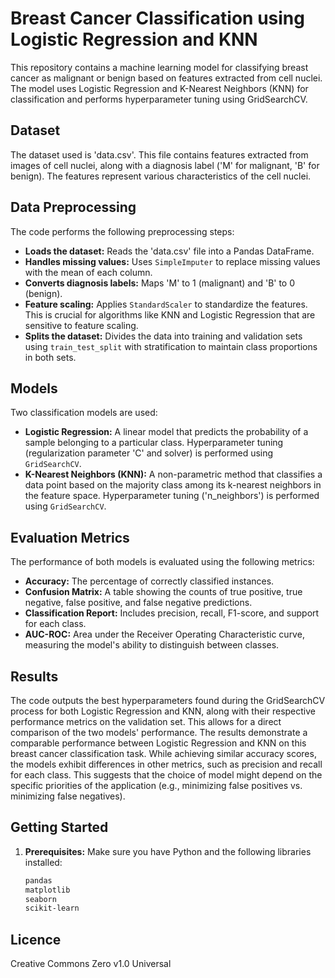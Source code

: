 # Breast Cancer Classification using Logistic Regression and KNN

This repository contains a machine learning model for classifying breast cancer as malignant or benign based on features extracted from cell nuclei. The model uses Logistic Regression and K-Nearest Neighbors (KNN) for classification and performs hyperparameter tuning using GridSearchCV.

## Dataset

The dataset used is 'data.csv'.  This file contains features extracted from images of cell nuclei, along with a diagnosis label ('M' for malignant, 'B' for benign). The features represent various characteristics of the cell nuclei.

## Data Preprocessing

The code performs the following preprocessing steps:

* **Loads the dataset:** Reads the 'data.csv' file into a Pandas DataFrame.
* **Handles missing values:** Uses `SimpleImputer` to replace missing values with the mean of each column.
* **Converts diagnosis labels:** Maps 'M' to 1 (malignant) and 'B' to 0 (benign).
* **Feature scaling:** Applies `StandardScaler` to standardize the features. This is crucial for algorithms like KNN and Logistic Regression that are sensitive to feature scaling.
* **Splits the dataset:** Divides the data into training and validation sets using `train_test_split` with stratification to maintain class proportions in both sets.

## Models

Two classification models are used:

* **Logistic Regression:** A linear model that predicts the probability of a sample belonging to a particular class. Hyperparameter tuning (regularization parameter 'C' and solver) is performed using `GridSearchCV`.
* **K-Nearest Neighbors (KNN):** A non-parametric method that classifies a data point based on the majority class among its k-nearest neighbors in the feature space. Hyperparameter tuning ('n_neighbors') is performed using `GridSearchCV`.

## Evaluation Metrics

The performance of both models is evaluated using the following metrics:

* **Accuracy:** The percentage of correctly classified instances.
* **Confusion Matrix:** A table showing the counts of true positive, true negative, false positive, and false negative predictions.
* **Classification Report:** Includes precision, recall, F1-score, and support for each class.
* **AUC-ROC:** Area under the Receiver Operating Characteristic curve, measuring the model's ability to distinguish between classes.

## Results

The code outputs the best hyperparameters found during the GridSearchCV process for both Logistic Regression and KNN, along with their respective performance metrics on the validation set. This allows for a direct comparison of the two models' performance.
The results demonstrate a comparable performance between Logistic Regression and KNN on this breast cancer classification task. While achieving similar accuracy scores, the models exhibit differences in other metrics, such as precision and recall for each class. This suggests that the choice of model might depend on the specific priorities of the application (e.g., minimizing false positives vs. minimizing false negatives).

## Getting Started

1. **Prerequisites:**  Make sure you have Python and the following libraries installed:
   ```bash
   pandas
   matplotlib
   seaborn
   scikit-learn

## Licence
Creative Commons Zero v1.0 Universal
